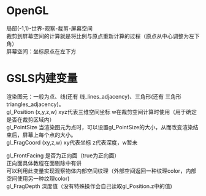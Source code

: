 # OpenGL
局部(-1,1)-世界-观察-裁剪-屏幕空间  
裁剪到屏幕空间的计算就是将比例与原点重新计算的过程（原点从中心调整为左下角）  
屏幕空间：坐标原点在左下方  

# GSLS内建变量
渲染图元：一般为点、线(还有 线_lines_adjacency)、三角形(还有 三角形 triangles_adjacency)。  
gl_Position (x,y,z,w) xyz代表三维空间坐标 w在裁剪空间计算时使用（用于确定是否在裁剪区域内）  
gl_PointSize 当渲染图元为点时，可以设置gl_PointSize的大小，从而改变渲染结束后，屏幕上每个点的大小。  
gl_FragCoord (xy,z,w) xy代表坐标 z代表深度，w暂未  

gl_FrontFacing 是否为正向面（true为正向面）  
正向面具体教程在面剔除中有讲  
可以利用此变量实现观察物体内部空间纹理（外部空间返回一种纹理color，内部空间使用另一种纹理color)  
gl_FragDepth 深度值（没有特殊操作会自己读取gl_Position.z中的值)   
